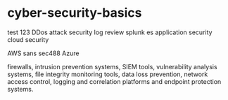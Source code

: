 # cyber-security-basics

test 123
DDos attack 
security log review
splunk es
application security
 cloud security 

AWS
sans sec488
Azure

firewalls, intrusion prevention systems, SIEM tools, vulnerability analysis systems, file integrity monitoring tools, data loss prevention, network access control, logging and correlation platforms and endpoint protection systems.
